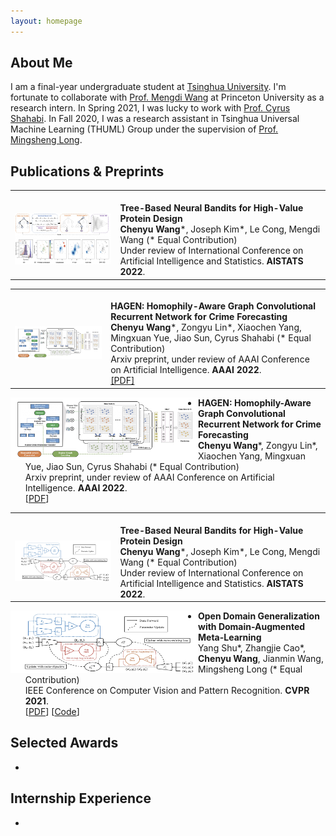 ```yaml
---
layout: homepage
---
```


## About Me

I am a final-year undergraduate student at [Tsinghua University](https://www.tsinghua.edu.cn/en/index.htm). I'm fortunate to collaborate with [Prof. Mengdi Wang](https://mwang.princeton.edu/) at Princeton University as a research intern. In Spring 2021, I was lucky to work with [Prof. Cyrus Shahabi](https://viterbi.usc.edu/directory/faculty/Shahabi/Cyrus). In Fall 2020, I was a research assistant in Tsinghua Universal Machine Learning (THUML) Group under the supervision of [Prof. Mingsheng Long](http://ise.thss.tsinghua.edu.cn/~mlong/).

## Publications & Preprints

<table style="margin-left: auto; margin-right: auto;" frame=void rules=none>
    <tr>
        <td>
            <!--左侧内容-->
            <br>
            <img src="1.jpg" width="360px">
        </td>
        <td>
            <!--右侧内容-->
            <br>
            <b> Tree-Based Neural Bandits for High-Value Protein Design </b>
            <br>
            <b>Chenyu Wang</b>*, Joseph Kim*, Le Cong, Mengdi Wang (* Equal Contribution)
            <br>
            Under review of International Conference on Artificial Intelligence and Statistics. <b>AISTATS 2022</b>.
        </td>
    </tr>
</table>

<table style="margin-left: auto; margin-right: auto;" frame=void rules=none>
    <tr>
        <td>
            <!--左侧内容-->
            <br>
            <img src="2.jpg" width="360px">
        </td>
        <td>
            <!--右侧内容-->
            <br>
            <b> HAGEN: Homophily-Aware Graph Convolutional Recurrent Network for Crime Forecasting </b>
            <br>
            <b>Chenyu Wang</b>*, Zongyu Lin*, Xiaochen Yang, Mingxuan Yue, Jiao Sun, Cyrus Shahabi (* Equal Contribution)
            <br>
            Arxiv preprint, under review of AAAI Conference on Artificial Intelligence. <b>AAAI 2022</b>.
            <br>
            <a href=https://arxiv.org/pdf/2109.12846.pdf> [PDF] </a>
        </td>
    </tr>
</table>

<img src="2.jpg" alt="" align="left" height="100" width="300"/> 
  
- **HAGEN: Homophily-Aware Graph Convolutional Recurrent Network for Crime Forecasting**
  <br>
  **Chenyu Wang**\*, Zongyu Lin\*, Xiaochen Yang, Mingxuan Yue, Jiao Sun, Cyrus Shahabi (* Equal Contribution)
  <br>
  Arxiv preprint, under review of AAAI Conference on Artificial Intelligence. **AAAI 2022**.
  <br>
  [[PDF](https://arxiv.org/pdf/2109.12846.pdf)]

<table style="margin-left: auto; margin-right: auto;" frame=void rules=none>
    <tr>
        <td>
            <!--左侧内容-->
            <br>
            <img src="3.jpg" width="360px">
        </td>
        <td>
            <!--右侧内容-->
            <br>
            <b> Tree-Based Neural Bandits for High-Value Protein Design </b>
            <br>
            <b>Chenyu Wang</b>*, Joseph Kim*, Le Cong, Mengdi Wang (* Equal Contribution)
            <br>
            Under review of International Conference on Artificial Intelligence and Statistics. <b>AISTATS 2022</b>.
        </td>
    </tr>
</table>

<img src="3.jpg" alt="" align="left" height="100" width="300"/> 

- **Open Domain Generalization with Domain-Augmented Meta-Learning**
  <br>
  Yang Shu\*, Zhangjie Cao\*, **Chenyu Wang**, Jianmin Wang, Mingsheng Long (* Equal Contribution)
  <br>
  IEEE Conference on Computer Vision and Pattern Recognition. **CVPR 2021**.
  <br>
  [[PDF](https://arxiv.org/pdf/2104.03620.pdf)] [[Code](https://github.com/thuml/OpenDG-DAML)]
  
## Selected Awards
- 
  
## Internship Experience
- 
